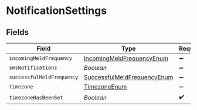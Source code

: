 # NotificationSettings


## Fields

| Field                                                                             | Type                                                                              | Required                                                                          | Description                                                                       |
| --------------------------------------------------------------------------------- | --------------------------------------------------------------------------------- | --------------------------------------------------------------------------------- | --------------------------------------------------------------------------------- |
| `incomingMeldFrequency`                                                           | [IncomingMeldFrequencyEnum](../../models/shared/IncomingMeldFrequencyEnum.md)     | :heavy_minus_sign:                                                                | N/A                                                                               |
| `smsNotifications`                                                                | *Boolean*                                                                         | :heavy_minus_sign:                                                                | N/A                                                                               |
| `successfulMeldFrequency`                                                         | [SuccessfulMeldFrequencyEnum](../../models/shared/SuccessfulMeldFrequencyEnum.md) | :heavy_minus_sign:                                                                | N/A                                                                               |
| `timezone`                                                                        | [TimezoneEnum](../../models/shared/TimezoneEnum.md)                               | :heavy_minus_sign:                                                                | N/A                                                                               |
| `timezoneHasBeenSet`                                                              | *Boolean*                                                                         | :heavy_check_mark:                                                                | N/A                                                                               |